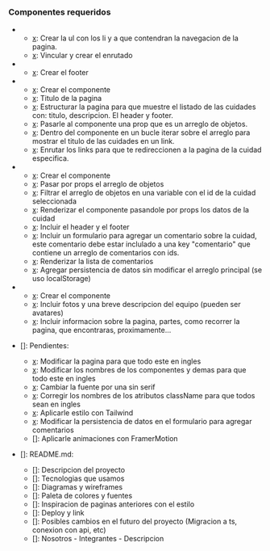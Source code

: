 ### Componentes requeridos

-   [x]: Header:

    -   [x]: Crear la ul con los li y a que contendran la navegacion de la pagina.
    -   [x]: Vincular y crear el enrutado

-   [x]: Footer:

    -   [x]: Crear el footer

-   [x]: CityList

    -   [x]: Crear el componente
    -   [x]: Titulo de la pagina
    -   [x]: Estructurar la pagina para que muestre el listado de las cuidades con: titulo, descripcion. El header y footer.
    -   [x]: Pasarle al componente una prop que es un arreglo de objetos.
    -   [x]: Dentro del componente en un bucle iterar sobre el arreglo para mostrar el titulo de las cuidades en un link.
    -   [x]: Enrutar los links para que te redireccionen a la pagina de la cuidad especifica.

-   [x]: CityItem:

    -   [x]: Crear el componente
    -   [x]: Pasar por props el arreglo de objetos
    -   [x]: Filtrar el arreglo de objetos en una variable con el id de la cuidad seleccionada
    -   [x]: Renderizar el componente pasandole por props los datos de la cuidad
    -   [x]: Incluir el header y el footer
    -   [x]: Incluir un formulario para agregar un comentario sobre la cuidad, este comentario debe estar inclulado a una key "comentario" que contiene un arreglo de comentarios con ids.
    -   [x]: Renderizar la lista de comentarios
    -   [x]: Agregar persistencia de datos sin modificar el arreglo principal (se uso localStorage)

-   [x]: About:

    -   [x]: Crear el componente
    -   [x]: Incluir fotos y una breve descripcion del equipo (pueden ser avatares)
    -   [x]: Incluir informacion sobre la pagina, partes, como recorrer la pagina, que encontraras, proximamente...

-   []: Pendientes:

    -   [x]: Modificar la pagina para que todo este en ingles
    -   [x]: Modificar los nombres de los componentes y demas para que todo este en ingles
    -   [x]: Cambiar la fuente por una sin serif
    -   [x]: Corregir los nombres de los atributos className para que todos sean en ingles
    -   [x]: Aplicarle estilo con Tailwind
    -   [x]: Modificar la persistencia de datos en el formulario para agregar comentarios
    -   []: Aplicarle animaciones con FramerMotion

-   []: README.md:

    -   []: Descripcion del proyecto
    -   []: Tecnologias que usamos
    -   []: Diagramas y wireframes
    -   []: Paleta de colores y fuentes
    -   []: Inspiracion de paginas anteriores con el estilo
    -   []: Deploy y link
    -   []: Posibles cambios en el futuro del proyecto (Migracion a ts, conexion con api, etc)
    -   []: Nosotros - Integrantes - Descripcion

